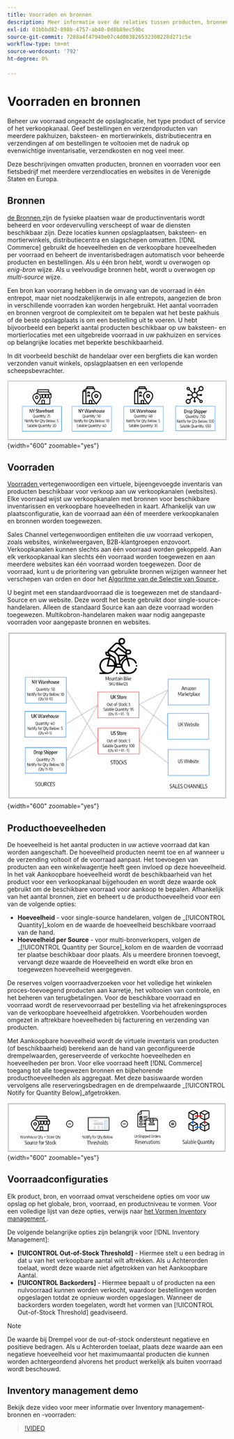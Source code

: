 ```yaml
---
title: Voorraden en bronnen
description: Meer informatie over de relaties tussen producten, bronnen en bestanden.
exl-id: 01bbbd82-898b-4757-ab40-0d8b89ec59bc
source-git-commit: 7288a4f47940e07c4d083826532308228d271c5e
workflow-type: tm+mt
source-wordcount: '792'
ht-degree: 0%

---
```


# Voorraden en bronnen

Beheer uw voorraad ongeacht de opslaglocatie, het type product of service of het verkoopkanaal. Geef bestellingen en verzendproducten van meerdere pakhuizen, baksteen- en mortierwinkels, distributiecentra en verzendingen af om bestellingen te voltooien met de nadruk op evenwichtige inventarisatie, verzendkosten en nog veel meer.

Deze beschrijvingen omvatten producten, bronnen en voorraden voor een fietsbedrijf met meerdere verzendlocaties en websites in de Verenigde Staten en Europa.

## Bronnen

[ de Bronnen ](sources-manage.md) zijn de fysieke plaatsen waar de productinventaris wordt beheerd en voor ordevervulling verscheept of waar de diensten beschikbaar zijn. Deze locaties kunnen opslagplaatsen, baksteen- en mortierwinkels, distributiecentra en slagschepen omvatten. [!DNL Commerce] gebruikt de hoeveelheden en de verkoopbare hoeveelheden per voorraad en beheert de inventarisbedragen automatisch voor beheerde producten en bestellingen. Als u één bron hebt, wordt u overwogen op _enig-bron_ wijze. Als u veelvoudige bronnen hebt, wordt u overwogen op _multi-source_ wijze.

Een bron kan voorrang hebben in de omvang van de voorraad in één entrepot, maar niet noodzakelijkerwijs in alle entrepots, aangezien de bron in verschillende voorraden kan worden hergebruikt. Het aantal voorraden en bronnen vergroot de complexiteit om te bepalen wat het beste pakhuis of de beste opslagplaats is om een bestelling uit te voeren. U hebt bijvoorbeeld een beperkt aantal producten beschikbaar op uw baksteen- en mortierlocaties met een uitgebreide voorraad in uw pakhuizen en services op belangrijke locaties met beperkte beschikbaarheid.

In dit voorbeeld beschikt de handelaar over een bergfiets die kan worden verzonden vanuit winkels, opslagplaatsen en een verlopende scheepsbevrachter.

![ Bronsdiagram van het Voorbeeld ](assets/diagram-sources.png){width="600" zoomable="yes"}

## Voorraden

[ Voorraden ](stocks-manage.md) vertegenwoordigen een virtuele, bijeengevoegde inventaris van producten beschikbaar voor verkoop aan uw verkoopkanalen (websites). Elke voorraad wijst uw verkoopkanalen met bronnen voor beschikbare inventarissen en verkoopbare hoeveelheden in kaart. Afhankelijk van uw plaatsconfiguratie, kan de voorraad aan één of meerdere verkoopkanalen en bronnen worden toegewezen.

Sales Channel vertegenwoordigen entiteiten die uw voorraad verkopen, zoals websites, winkelweergaven, B2B-klantgroepen enzovoort. Verkoopkanalen kunnen slechts aan één voorraad worden gekoppeld. Aan elk verkoopkanaal kan slechts één voorraad worden toegewezen en aan meerdere websites kan één voorraad worden toegewezen. Door de voorraad, kunt u de prioritering van gebruikte bronnen wijzigen wanneer het verschepen van orden en door het [ Algoritme van de Selectie van Source ](selection-reservations.md).

U begint met een standaardvoorraad die is toegewezen met de standaard-Source en uw website. Deze wordt het beste gebruikt door single-source-handelaren. Alleen de standaard Source kan aan deze voorraad worden toegewezen. Multikobron-handelaren maken waar nodig aangepaste voorraden voor aangepaste bronnen en websites.

![ Diagram voor bijvoorbeeld voorraden voor een opslag ](assets/diagram-stock.png){width="600" zoomable="yes"}

## Producthoeveelheden

De hoeveelheid is het aantal producten in uw actieve voorraad dat kan worden aangeschaft. De hoeveelheid producten neemt toe en af wanneer u de verzending voltooit of de voorraad aanpast. Het toevoegen van producten aan een winkelwagentje heeft geen invloed op deze hoeveelheid. In het vak Aankoopbare hoeveelheid wordt de beschikbaarheid van het product voor een verkoopkanaal bijgehouden en wordt deze waarde ook gebruikt om de beschikbare voorraad voor aankoop te bepalen. Afhankelijk van het aantal bronnen, ziet en beheert u de producthoeveelheid voor een van de volgende opties:

- **Hoeveelheid** - voor single-source handelaren, volgen de _[!UICONTROL Quantity]_kolom en de waarde de hoeveelheid beschikbare voorraad van de hand.
- **Hoeveelheid per Source** - voor multi-bronverkopers, volgen de _[!UICONTROL Quantity per Source]_kolom en de waarden de voorraad ter plaatse beschikbaar door plaats. Als u meerdere bronnen toevoegt, vervangt deze waarde de Hoeveelheid en wordt elke bron en toegewezen hoeveelheid weergegeven.

De reserves volgen voorraadverzoeken voor het volledige het winkelen proces-toevoegend producten aan karretje, het voltooien van controle, en het beheren van terugbetalingen. Voor de beschikbare voorraad en voorraad wordt de reservevoorraad per bestelling via het afrekeningsproces van de verkoopbare hoeveelheid afgetrokken. Voorbehouden worden omgezet in aftrekbare hoeveelheden bij facturering en verzending van producten.

Met Aankoopbare hoeveelheid wordt de virtuele inventaris van producten (of beschikbaarheid) berekend aan de hand van geconfigureerde drempelwaarden, gereserveerde of verkochte hoeveelheden en hoeveelheden per bron. Voor elke voorraad heeft [!DNL Commerce] toegang tot alle toegewezen bronnen en bijbehorende producthoeveelheden als aggregaat. Met deze basiswaarde worden vervolgens alle reserveringsbedragen en de drempelwaarde _[!UICONTROL Notify for Quantity Below]_afgetrokken.

![ Berekend de verkoopbare hoeveelheid voor een voorraad ](assets/diagram-salable-quantity.png){width="600" zoomable="yes"}

## Voorraadconfiguraties

Elk product, bron, en voorraad omvat verscheidene opties om voor uw opslag op het globale, bron, voorraad, en productniveau te vormen. Voor een volledige lijst van deze opties, verwijs naar [ het Vormen Inventory management ](configuration.md).

De volgende belangrijke opties zijn belangrijk voor [!DNL Inventory Management]:

- **[!UICONTROL Out-of-Stock Threshold]** - Hiermee stelt u een bedrag in dat u van het verkoopbare aantal wilt aftrekken. Als u Achterorden toelaat, wordt deze waarde niet afgetrokken van het Aankoopbare Aantal.
- **[!UICONTROL Backorders]** - Hiermee bepaalt u of producten na een nulvoorraad kunnen worden verkocht, waardoor bestellingen worden opgeslagen totdat ze opnieuw worden opgeslagen. Wanneer de backorders worden toegelaten, wordt het vormen van [!UICONTROL Out-of-Stock Threshold] geadviseerd.

>[!NOTE]
>
>De waarde bij Drempel voor de out-of-stock ondersteunt negatieve en positieve bedragen. Als u Achterorden toelaat, plaats deze waarde aan een negatieve hoeveelheid voor het maximumaantal producten die kunnen worden achtergeordend alvorens het product werkelijk als buiten voorraad wordt beschouwd.

## Inventory management demo

Bekijk deze video voor meer informatie over Inventory management-bronnen en -voorraden:

>[!VIDEO](https://video.tv.adobe.com/v/343748?quality=12&learn=on)
